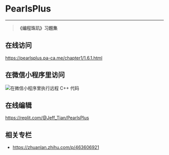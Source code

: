 # PearlsPlus

---

> **《编程珠玑》习题集**

## 在线访问

https://pearlsplus.pa-ca.me/chapter1/1.6.1.html

## 在微信小程序里访问
![在微信小程序里执行远程 C++ 代码](https://pic1.zhimg.com/80/v2-cdfe6006af3e0105269df8e3a36be78c_720w.jpg)

## 在线编辑

https://replit.com/@Jeff_Tian/PearlsPlus

## 相关专栏

- https://zhuanlan.zhihu.com/p/463606921